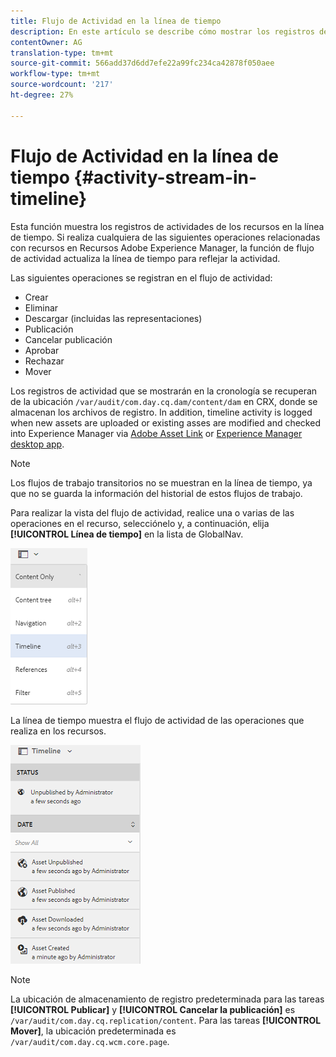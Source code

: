 ```yaml
---
title: Flujo de Actividad en la línea de tiempo
description: En este artículo se describe cómo mostrar los registros de actividades de los recursos en la línea de tiempo.
contentOwner: AG
translation-type: tm+mt
source-git-commit: 566add37d6dd7efe22a99fc234ca42878f050aee
workflow-type: tm+mt
source-wordcount: '217'
ht-degree: 27%

---
```



# Flujo de Actividad en la línea de tiempo {#activity-stream-in-timeline}

Esta función muestra los registros de actividades de los recursos en la línea de tiempo. Si realiza cualquiera de las siguientes operaciones relacionadas con recursos en Recursos Adobe Experience Manager, la función de flujo de actividad actualiza la línea de tiempo para reflejar la actividad.

Las siguientes operaciones se registran en el flujo de actividad:

* Crear
* Eliminar
* Descargar (incluidas las representaciones)
* Publicación
* Cancelar publicación
* Aprobar
* Rechazar
* Mover

Los registros de actividad que se mostrarán en la cronología se recuperan de la ubicación `/var/audit/com.day.cq.dam/content/dam` en CRX, donde se almacenan los archivos de registro. In addition, timeline activity is logged when new assets are uploaded or existing asses are modified and checked into Experience Manager via [Adobe Asset Link](https://helpx.adobe.com/enterprise/using/manage-assets-using-adobe-asset-link.html) or [Experience Manager desktop app](https://docs.adobe.com/content/help/es-ES/experience-manager-desktop-app/using/release-notes.html).

>[!NOTE]
>
>Los flujos de trabajo transitorios no se muestran en la línea de tiempo, ya que no se guarda la información del historial de estos flujos de trabajo.

Para realizar la vista del flujo de actividad, realice una o varias de las operaciones en el recurso, selecciónelo y, a continuación, elija **[!UICONTROL Línea de tiempo]** en la lista de GlobalNav.

![línea de tiempo-2](assets/timeline-2.png)

La línea de tiempo muestra el flujo de actividad de las operaciones que realiza en los recursos.

![actividad_stream](assets/activity_stream.png)

>[!NOTE]
>
>La ubicación de almacenamiento de registro predeterminada para las tareas **[!UICONTROL Publicar]** y **[!UICONTROL Cancelar la publicación]** es `/var/audit/com.day.cq.replication/content`. Para las tareas **[!UICONTROL Mover]**, la ubicación predeterminada es `/var/audit/com.day.cq.wcm.core.page`.
